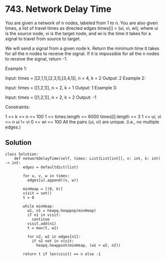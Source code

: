 # 743. Network Delay Time
You are given a network of n nodes, labeled from 1 to n. You are also given times, a list of travel times as directed edges times[i] = (ui, vi, wi), where ui is the source node, vi is the target node, and wi is the time it takes for a signal to travel from source to target.

We will send a signal from a given node k. Return the minimum time it takes for all the n nodes to receive the signal. If it is impossible for all the n nodes to receive the signal, return -1.

 

Example 1:


Input: times = [[2,1,1],[2,3,1],[3,4,1]], n = 4, k = 2
Output: 2
Example 2:

Input: times = [[1,2,1]], n = 2, k = 1
Output: 1
Example 3:

Input: times = [[1,2,1]], n = 2, k = 2
Output: -1
 

Constraints:

1 <= k <= n <= 100
1 <= times.length <= 6000
times[i].length == 3
1 <= ui, vi <= n
ui != vi
0 <= wi <= 100
All the pairs (ui, vi) are unique. (i.e., no multiple edges.)

## Solution
```
class Solution:
    def networkDelayTime(self, times: List[List[int]], n: int, k: int) -> int:
        edges = defaultdict(list)

        for u, v, w in times:
          edges[u].append((v, w))
        
        minHeap = [(0, k)]
        visit = set()
        t = 0

        while minHeap:
          w1, n1 = heapq.heappop(minHeap)
          if n1 in visit:
            continue
          visit.add(n1)
          t = max(t, w1)

          for n2, w2 in edges[n1]:
            if n2 not in visit:
              heapq.heappush(minHeap, (w1 + w2, n2))
        
        return t if len(visit) == n else -1
```